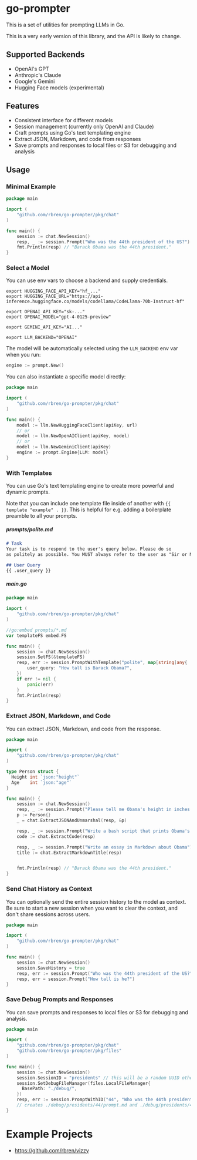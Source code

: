 # go-prompter

This is a set of utilities for prompting LLMs in Go.

This is a very early version of this library, and the API is likely to change.

## Supported Backends
* OpenAI's GPT
* Anthropic's Claude
* Google's Gemini
* Hugging Face models (experimental)

## Features
* Consistent interface for different models
* Session management (currently only OpenAI and Claude)
* Craft prompts using Go's text templating engine
* Extract JSON, Markdown, and code from responses
* Save prompts and responses to local files or S3 for debugging and analysis

## Usage

### Minimal Example
```go
package main

import (
    "github.com/rbren/go-prompter/pkg/chat"
)

func main() {
    session := chat.NewSession()
    resp, _ := session.Prompt("Who was the 44th president of the US?")
    fmt.Println(resp) // "Barack Obama was the 44th president."
}
```

### Select a Model
You can use env vars to choose a backend and supply credentials.
```
export HUGGING_FACE_API_KEY="hf_..."
export HUGGING_FACE_URL="https://api-inference.huggingface.co/models/codellama/CodeLlama-70b-Instruct-hf"

export OPENAI_API_KEY="sk-..."
export OPENAI_MODEL="gpt-4-0125-preview"

export GEMINI_API_KEY="AI..."

export LLM_BACKEND="OPENAI"
```

The model will be automatically selected using the `LLM_BACKEND` env var when you run:
```go
engine := prompt.New()
```

You can also instantiate a specific model directly:
```go
package main

import (
    "github.com/rbren/go-prompter/pkg/chat"
)

func main() {
    model := llm.NewHuggingFaceClient(apiKey, url)
    // or
    model := llm.NewOpenAIClient(apiKey, model)
    // or
    model := llm.NewGeminiClient(apiKey)
    engine := prompt.Engine{LLM: model}
}
```

### With Templates
You can use Go's text templating engine to create more powerful and dynamic prompts.

Note that you can include one template file inside of another with `{{ template "example" . }}`.
This is helpful for e.g. adding a boilerplate preamble to all your prompts.

##### prompts/polite.md
```markdown
# Task
Your task is to respond to the user's query below. Please do so
as politely as possible. You MUST always refer to the user as "Sir or Madam".

## User Query
{{ .user_query }}
```

##### main.go
```go
package main

import (
    "github.com/rbren/go-prompter/pkg/chat"
)

//go:embed prompts/*.md
var templateFS embed.FS

func main() {
    session := chat.NewSession()
    session.SetFS(&templateFS)
    resp, err := session.PromptWithTemplate("polite", map[string]any{
        user_query: "How tall is Barack Obama?",
    })
    if err != nil {
        panic(err)
    }
    fmt.Println(resp)
}
```

### Extract JSON, Markdown, and Code
You can extract JSON, Markdown, and code from the response.

```go
package main

import (
    "github.com/rbren/go-prompter/pkg/chat"
)

type Person struct {
  Height int `json:"height"`
  Age    int `json:"age"`
}

func main() {
    session := chat.NewSession()
    resp, _ := session.Prompt("Please tell me Obama's height in inches and age in years. Respond in JSON format.")
    p := Person{}
    _ = chat.ExtractJSONAndUnmarshal(resp, &p)

    resp, _ := session.Prompt("Write a bash script that prints Obama's height and age.")
    code := chat.ExtractCode(resp)

    resp, _ := session.Prompt("Write an essay in Markdown about Obama")
    title := chat.ExtractMarkdownTitle(resp)


    fmt.Println(resp) // "Barack Obama was the 44th president."
}
```

### Send Chat History as Context
You can optionally send the entire session history to the model as context.
Be sure to start a new session when you want to clear the context, and don't
share sessions across users.

```go
package main

import (
    "github.com/rbren/go-prompter/pkg/chat"
)

func main() {
    session := chat.NewSession()
    session.SaveHistory = true
    resp, err := session.Prompt("Who was the 44th president of the US?")
    resp, err = session.Prompt("How tall is he?")
}
```

### Save Debug Prompts and Responses
You can save prompts and responses to local files or S3 for debugging and analysis.

```go
package main

import (
    "github.com/rbren/go-prompter/pkg/chat"
    "github.com/rbren/go-prompter/pkg/files"
)

func main() {
    session := chat.NewSession()
    session.SessionID = "presidents" // this will be a random UUID otherwise
    session.SetDebugFileManager(files.LocalFileManager{
      BasePath: "./debug/",
    })
    resp, err := session.PromptWithID("44", "Who was the 44th president of the US?")
    // creates ./debug/presidents/44/prompt.md and ./debug/presidents/44/response.md
}
```


# Example Projects
* https://github.com/rbren/vizzy
